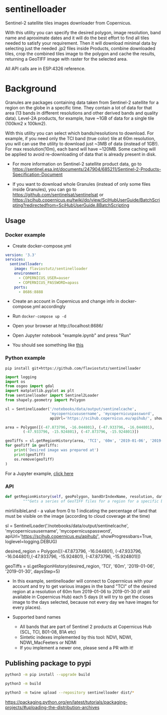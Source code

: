 # sentinelloader
Sentinel-2 satellite tiles images downloader from Copernicus. 

With this utility you can specify the desired polygon, image resolution, band name and aproximate dates and it will do the best effort to find all tiles needed to satisfy your requirement. Then it will download minimal data by selecting just the needed .jp2 files inside Products, combine downloaded tiles, crop the combined tiles image to the polygon and cache the results, returning a GeoTIFF image with raster for the selected area.

All API calls are in ESP:4326 reference.

# Background

Granules are packages containing data taken from Sentinel-2 satellite for a region on the globe in a specific time. They contain a lot of data for that area (13 bands in different resolutions and other derived bands and quality data). Level-2A products, for example, have ~1GB of data for a single tile (100km2 x 100km2). 

With this utility you can select which bands/resolutions to download. For example, if you need only the TCI band (true color) tile at 60m resolution, you will can use the utility to download just ~3MB of data (instead of 1GB!). For max resolution(10m), each band will have ~120MB. Some caching will be applied to avoid re-downloading of data that is already present in disk.

* For more information on Sentinel-2 satellite product data, go to https://sentinel.esa.int/documents/247904/685211/Sentinel-2-Products-Specification-Document

* If you want to download whole Granules (instead of only some files inside Granules), you can go to https://github.com/sentinelsat/sentinelsat or https://scihub.copernicus.eu/twiki/do/view/SciHubUserGuide/BatchScripting?redirectedfrom=SciHubUserGuide.8BatchScripting


## Usage

### Docker example

* Create docker-compose.yml

```yml
version: '3.3'
services:
  sentinelloader:
    image: flaviostutz/sentinelloader
    environment:
      - COPERNICUS_USER=auser
      - COPERNICUS_PASSWORD=apass
    ports:
      - 8686:8888
```

* Create an account in Copernicus and change info in docker-compose.yml accordingly

* Run ```docker-compose up -d```

* Open your browser at http://localhost:8686/

* Open Jupyter notebook "example.ipynb" and press "Run"

* You should see something like [this](/notebooks/example.ipynb)

### Python example

```shell
pip install git+https://github.com/flaviostutz/sentinelloader
```

```python
import logging
import os
from osgeo import gdal
import matplotlib.pyplot as plt
from sentinelloader import Sentinel2Loader
from shapely.geometry import Polygon

sl = SentinelLoader('/notebooks/data/output/sentinelcache', 
                    'mycopernicususername', 'mycopernicuspassword',
                    apiUrl='https://scihub.copernicus.eu/apihub/', showProgressbars=True, loglevel=logging.DEBUG)

area = Polygon([(-47.873796, -16.044801), (-47.933796, -16.044801),
        (-47.933796, -15.924801), (-47.873796, -15.924801)])

geoTiffs = sl.getRegionHistory(area, 'TCI', '60m', '2019-01-06', '2019-01-30', daysStep=5)
for geoTiff in geoTiffs:
    print('Desired image was prepared at')
    print(geoTiff)
    os.remove(geoTiff)
)
```

For a Jupyter example, [click here](notebooks/example.ipynb)

### API

```python
def getRegionHistory(self, geoPolygon, bandOrIndexName, resolution, dateFrom, dateTo, daysStep=5, ignoreMissing=True, minVisibleLand=0, visibleLandPolygon=None, keepVisibleWithCirrus=False, interpolateMissingDates=False):
        """Gets a series of GeoTIFF files for a region for a specific band and resolution in a date range. It will make the best effort to get images near the desired dates and filter out images that have poor land visibility due to cloudy days"""
```

minVisibleLand - a value from 0 to 1 indicating the percentage of land that must be visible on the image (according to cloud coverage at the time)

sl = SentinelLoader('/notebooks/data/output/sentinelcache', 
                    'mycopernicususername', 'mycopernicuspassword',
                    apiUrl='https://scihub.copernicus.eu/apihub/', showProgressbars=True, loglevel=logging.DEBUG)

desired_region = Polygon([(-47.873796, -16.044801), (-47.933796, -16.044801),(-47.933796, -15.924801), (-47.873796, -15.924801)])

geoTiffs = sl.getRegionHistory(desired_region, 'TCI', '60m', '2019-01-06', '2019-01-30', daysStep=5)

* In this example, sentinelloader will connect to Coperrnicus with your account and try to get various images in the band "TCI" of the desired region at a resolution of 60m fom 2019-01-06 to 2019-01-30 (if still available in Copernicus Hub) each 5 days (it will try to get the closes image to the days selected, because not every day we have images for every places).

* Supported band names

  * All bands that are part of Sentinel 2 products at Copernicus Hub (SCL, TCI, B01-08, B1A etc)
  * Sintetic indexes implemented by this tool: NDVI, NDWI, NDWI_MacFeeters or NDMI
   * If you implement a newer one, please send a PR with it!

## Publishing package to pypi

```sh
python3 -m pip install --upgrade build

python3 -m build

python3 -m twine upload --repository sentinelloader dist/*
```

https://packaging.python.org/en/latest/tutorials/packaging-projects/#uploading-the-distribution-archives

